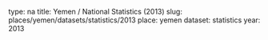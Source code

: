 type: na
title: Yemen / National Statistics (2013)
slug: places/yemen/datasets/statistics/2013
place: yemen
dataset: statistics
year: 2013
